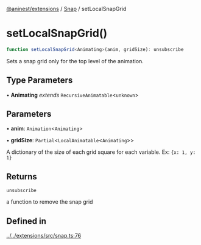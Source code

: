 [@aninest/extensions](../../index.md) / [Snap](../index.md) / setLocalSnapGrid

# setLocalSnapGrid()

```ts
function setLocalSnapGrid<Animating>(anim, gridSize): unsubscribe
```

Sets a snap grid only for the top level of the animation.

## Type Parameters

• **Animating** *extends* `RecursiveAnimatable`\<`unknown`\>

## Parameters

• **anim**: `Animation`\<`Animating`\>

• **gridSize**: `Partial`\<`LocalAnimatable`\<`Animating`\>\>

A dictionary of the size of each grid square for each variable. Ex: `{x: 1, y: 1}`

## Returns

`unsubscribe`

a function to remove the snap grid

## Defined in

[../../extensions/src/snap.ts:76](https://github.com/zphrs/aninest/blob/988b5e8ac7585d70f507e793229537041ab3eea8/extensions/src/snap.ts#L76)
